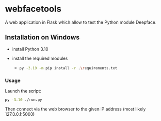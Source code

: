 # webfacetools

A web application in Flask which allow to test the Python module Deepface.

## Installation on Windows

- install Python 3.10

- install the required modules

  - ```bash
    py -3.10 -m pip install -r .\requirements.txt
    ```

### Usage

Launch the script:

```bash
py -3.10 ./run.py
```

Then connect via the web browser to the given IP address (most likely 127.0.0.1:5000)
